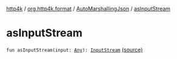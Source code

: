 [http4k](../../index.md) / [org.http4k.format](../index.md) / [AutoMarshallingJson](index.md) / [asInputStream](./as-input-stream.md)

# asInputStream

`fun asInputStream(input: `[`Any`](https://kotlinlang.org/api/latest/jvm/stdlib/kotlin/-any/index.html)`): `[`InputStream`](https://docs.oracle.com/javase/9/docs/api/java/io/InputStream.html) [(source)](https://github.com/http4k/http4k/blob/master/http4k-core/src/main/kotlin/org/http4k/format/AutoMarshallingJson.kt#L19)